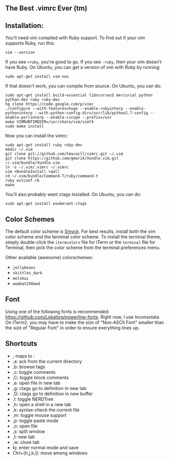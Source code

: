 The Best .vimrc Ever (tm)
---

## Installation:

You'll need vim compiled with Ruby support. To find out if your vim supports Ruby, run this:

    vim --version

If you see `+ruby`, you're good to go. If you see `-ruby`, then your vim doesn't have Ruby. On Ubuntu, you can get a version of vim with Ruby by running:

    sudo apt-get install vim-nox

If that doesn't work, you can compile from source. On Ubuntu, you can do:

    sudo apt-get install build-essential libncurses5 mercurial python python-dev ruby ruby-dev
    hg clone https://code.google.com/p/vim/
    ./configure --with-features=huge --enable-rubyinterp --enable-pythoninterp --with-python-config-dir=/usr/lib/python2.7-config --enable-perlinterp --enable-cscope --prefix=/usr
    make VIMRUNTIMEDIR=/usr/share/vim/vim74
    sudo make install

Now you can install the vimrc:

    sudo apt-get install ruby ruby-dev
    mkdir ~/.vim
    git clone git://github.com/tmacwill/vimrc.git ~/.vim
    git clone https://github.com/gmarik/Vundle.vim.git ~/.vim/bundle/Vundle.vim
    ln -s ~/.vim/.vimrc ~/.vimrc
    vim +BundleInstall +qall
    cd ~/.vim/bundle/Command-T/ruby/command-t
    ruby extconf.rb
    make

You'll also probably want ctags installed. On Ubuntu, you can do:

    sudo apt-get install exuberant-ctags

## Color Schemes

The default color scheme is [Smyck](https://github.com/hukl/Smyck-Color-Scheme/). For best results, install both the vim color scheme *and* the terminal color scheme. To install the terminal theme, simply double-click the `itermcolors` file for iTerm or the `terminal` file for Terminal, then pick the color scheme from the terminal preferences menu.

Other available (awesome) colorschemes:

* `jellybeans`
* `skittles_dark`
* `molokai`
* `wombat256mod`

## Font

Using one of the following fonts is recommended: https://github.com/Lokaltog/powerline-fonts. Right now, I use Inconsolata. On iTerm2, you may have to make the size of "Non-ASCII Font" smaller than the size of "Regular Font" in order to ensure everything lines up.

## Shortcuts

* ; maps to :
* ,a: ack from the current directory
* ,b: browse tags
* ,c: toggle comments
* ,C: toggle block comments
* ,e: open file in new tab
* ,g: ctags go to definition in new tab
* ,G: ctags go to definition in new buffer
* ,l: toggle NERDTree
* ,h: open a shell in a new tab
* ,k: syntax-check the current file
* ,m: toggle mouse support
* ,p: toggle paste mode
* ,o: open file
* ,s: split window
* ,t: new tab
* ,w: close tab
* kj: enter normal mode and save
* Ctrl+{h,j,k,l}: move among windows
